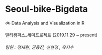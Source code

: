 # Seoul-bike-Bigdata
:bike: Data Analysis and Visualization in R

멀티캠퍼스_세미프로젝트 (2019.11.29 ~ present)
###### 팀원 : 정재원, 권용진, 신현정 , 유지수

